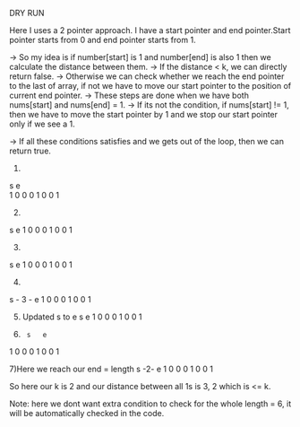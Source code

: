 DRY RUN

Here I uses a 2 pointer approach.
I have a start pointer and end pointer.Start pointer starts from 0 and end pointer starts from 1.

-> So my idea is if number[start] is 1 and number[end] is also 1 then we calculate the distance between them.
-> If the distance < k, we can directly return false.
-> Otherwise we can check whether we reach the end pointer to the last of array, if not we have to move our start pointer to the position of current end pointer.
-> These steps are done when we have both nums[start] and nums[end] = 1.
-> If its not the condition, if nums[start] != 1, then we have to move the start pointer by 1 and we stop our start pointer only if we see a 1.


-> If all these conditions satisfies and we gets out of the loop, then we can return true.



1)                                                                            
s e                                                                               
1 0 0 0 1 0 0 1  

2) 
s   e
1 0 0 0 1 0 0 1  

3)
s     e
1 0 0 0 1 0 0 1  

4)
s - 3 - e
1 0 0 0 1 0 0 1  

5) Updated s to e
        s e
1 0 0 0 1 0 0 1     

6)
        s   e
1 0 0 0 1 0 0 1  

7)Here we reach our end = length
        s -2- e
1 0 0 0 1 0 0 1


So here our k is 2 and our distance between all 1s is 3, 2 which is <= k.

Note: here we dont want extra condition to check for the whole length = 6, it will be automatically checked in the code.

